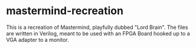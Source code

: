 # mastermind-recreation
This is a recreation of Mastermind, playfully dubbed "Lord Brain".
The files are written in Verilog, meant to be used with an FPGA Board hooked up to a VGA adapter to a monitor.
